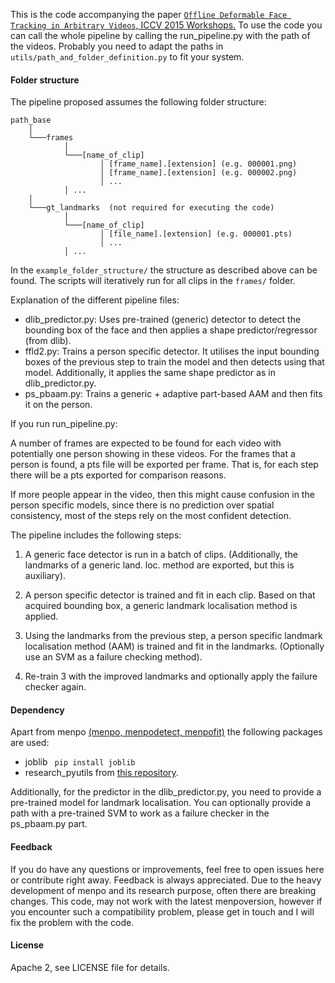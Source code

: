 
This is the code accompanying the paper [`Offline Deformable Face Tracking in Arbitrary Videos`, ICCV 2015 Workshops.](http://ibug.doc.ic.ac.uk/media/uploads/documents/paper_offline.pdf)
To use the code you can call the whole pipeline by calling the run_pipeline.py with the path of the videos.
Probably you need to adapt the paths in `utils/path_and_folder_definition.py` to fit your system.

#### **Folder structure**
The pipeline proposed assumes the following folder structure:

```
path_base
    │
    └───frames
            │
            └───[name_of_clip]
                    │ [frame_name].[extension] (e.g. 000001.png)
                    │ [frame_name].[extension] (e.g. 000002.png)
                    │ ...
            │ ...
    │
    └───gt_landmarks  (not required for executing the code)
            │
            └───[name_of_clip]
                    │ [file_name].[extension] (e.g. 000001.pts)
                    │ ...
            │ ...
```

In the `example_folder_structure/` the structure as described above can be found. 
The scripts will iteratively run for all clips in the `frames/` folder. 


Explanation of the different pipeline files:

* dlib_predictor.py: Uses pre-trained (generic) detector to detect the bounding box of the face and then applies a shape predictor/regressor (from dlib).
* ffld2.py: Trains a person specific detector. It utilises the input bounding boxes of the previous step to train the model and then detects using that model. Additionally, it applies the same shape predictor as in dlib_predictor.py.
* ps_pbaam.py: Trains a generic + adaptive part-based AAM and then fits it on the person.


If you run run_pipeline.py:

A number of frames are expected to be found for each video with potentially one person showing in these videos. For the frames that a person is found, a pts file will be exported per frame. That is, for each step there will be a pts exported for comparison reasons. 

If more people appear in the video, then this might cause confusion in the person specific models, since there is no prediction over spatial consistency, most of the steps rely on the most confident detection.


The pipeline includes the following steps:

1) A generic face detector is run in a batch of clips. (Additionally, the landmarks of a generic land. loc. method are exported, but this is auxiliary). 

2) A person specific detector is trained and fit in each clip. Based on that acquired bounding box, a generic landmark localisation method is applied. 

3) Using the landmarks from the previous step, a person specific landmark localisation method (AAM) is trained and fit in the landmarks. (Optionally use an SVM as a failure checking method). 

4) Re-train 3 with the improved landmarks and optionally apply the failure checker again. 

#### **Dependency**
Apart from menpo [(menpo, menpodetect, menpofit)](https://github.com/menpo/menpo) the following packages are used:
* joblib ``` pip install joblib```
* research_pyutils from [this repository](https://github.com/grigorisg9gr/pyutils).

Additionally, for the predictor in the dlib_predictor.py, you need to provide a pre-trained model for landmark localisation. You can optionally provide a path with a pre-trained SVM to work as a failure checker in the ps_pbaam.py part. 

#### **Feedback**
If you do have any questions or improvements, feel free to open issues here or contribute right away. Feedback is always appreciated.
Due to the heavy development of menpo and its research purpose, often there are breaking changes. This code, may not work with the latest menpoversion, however if you encounter such a compatibility problem, please get in touch and I will fix the problem with the code.

#### **License**
Apache 2, see LICENSE file for details.

